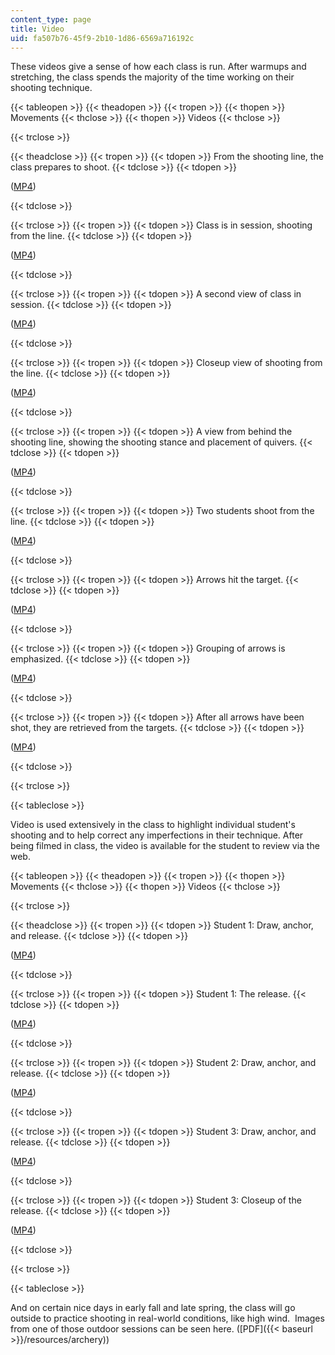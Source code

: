 ```yaml
---
content_type: page
title: Video
uid: fa507b76-45f9-2b10-1d86-6569a716192c
---
```


These videos give a sense of how each class is run. After warmups and stretching, the class spends the majority of the time working on their shooting technique. 

{{< tableopen >}}
{{< theadopen >}}
{{< tropen >}}
{{< thopen >}}
Movements
{{< thclose >}}
{{< thopen >}}
Videos
{{< thclose >}}

{{< trclose >}}

{{< theadclose >}}
{{< tropen >}}
{{< tdopen >}}
From the shooting line, the class prepares to shoot.
{{< tdclose >}}
{{< tdopen >}}


([MP4](http://archive.org/download/MITPE.730S06/MOV0C3-220k_512kb.mp4))


{{< tdclose >}}

{{< trclose >}}
{{< tropen >}}
{{< tdopen >}}
Class is in session, shooting from the line.
{{< tdclose >}}
{{< tdopen >}}


([MP4](http://www.archive.org/download/MITPE.730S06/MOV0C2-220k_512kb.mp4))


{{< tdclose >}}

{{< trclose >}}
{{< tropen >}}
{{< tdopen >}}
A second view of class in session.
{{< tdclose >}}
{{< tdopen >}}


([MP4](http://www.archive.org/download/MITPE.730S06/MOV0B1-220k_512kb.mp4))


{{< tdclose >}}

{{< trclose >}}
{{< tropen >}}
{{< tdopen >}}
Closeup view of shooting from the line.
{{< tdclose >}}
{{< tdopen >}}


([MP4](http://www.archive.org/download/MITPE.730S06/MOV0C7-220k_512kb.mp4))


{{< tdclose >}}

{{< trclose >}}
{{< tropen >}}
{{< tdopen >}}
A view from behind the shooting line, showing the shooting stance and placement of quivers.
{{< tdclose >}}
{{< tdopen >}}


([MP4](http://www.archive.org/download/MITPE.730S06/MOV0C6-220k_512kb.mp4))


{{< tdclose >}}

{{< trclose >}}
{{< tropen >}}
{{< tdopen >}}
Two students shoot from the line.
{{< tdclose >}}
{{< tdopen >}}


([MP4](http://www.archive.org/download/MITPE.730S06/MOV0C1-220k_512kb.mp4))


{{< tdclose >}}

{{< trclose >}}
{{< tropen >}}
{{< tdopen >}}
Arrows hit the target.
{{< tdclose >}}
{{< tdopen >}}


([MP4](http://www.archive.org/download/MITPE.730S06/MOV0B6-220k_512kb.mp4))


{{< tdclose >}}

{{< trclose >}}
{{< tropen >}}
{{< tdopen >}}
Grouping of arrows is emphasized.
{{< tdclose >}}
{{< tdopen >}}


([MP4](http://www.archive.org/download/MITPE.730S06/MOV0B7-220k_512kb.mp4))


{{< tdclose >}}

{{< trclose >}}
{{< tropen >}}
{{< tdopen >}}
After all arrows have been shot, they are retrieved from the targets.
{{< tdclose >}}
{{< tdopen >}}


([MP4](http://www.archive.org/download/MITPE.730S06/MOV0D8-220k_512kb.mp4))


{{< tdclose >}}

{{< trclose >}}

{{< tableclose >}}

Video is used extensively in the class to highlight individual student's shooting and to help correct any imperfections in their technique. After being filmed in class, the video is available for the student to review via the web.

{{< tableopen >}}
{{< theadopen >}}
{{< tropen >}}
{{< thopen >}}
Movements
{{< thclose >}}
{{< thopen >}}
Videos
{{< thclose >}}

{{< trclose >}}

{{< theadclose >}}
{{< tropen >}}
{{< tdopen >}}
Student 1: Draw, anchor, and release.
{{< tdclose >}}
{{< tdopen >}}


([MP4](http://www.archive.org/download/MITPE.730S06/MOV0BB-220k_512kb.mp4))


{{< tdclose >}}

{{< trclose >}}
{{< tropen >}}
{{< tdopen >}}
Student 1: The release.
{{< tdclose >}}
{{< tdopen >}}


([MP4](http://archive.org/download/MITPE.730S06/MOV0B2-220k_512kb.mp4))


{{< tdclose >}}

{{< trclose >}}
{{< tropen >}}
{{< tdopen >}}
Student 2: Draw, anchor, and release.
{{< tdclose >}}
{{< tdopen >}}


([MP4](http://www.archive.org/download/MITPE.730S06/MOV0CD-220k_512kb.mp4))


{{< tdclose >}}

{{< trclose >}}
{{< tropen >}}
{{< tdopen >}}
Student 3: Draw, anchor, and release.
{{< tdclose >}}
{{< tdopen >}}


([MP4](http://www.archive.org/download/MITPE.730S06/MOV0D1-220k_512kb.mp4))


{{< tdclose >}}

{{< trclose >}}
{{< tropen >}}
{{< tdopen >}}
Student 3: Closeup of the release.
{{< tdclose >}}
{{< tdopen >}}


([MP4](http://www.archive.org/download/MITPE.730S06/MOV0D2-220k_512kb.mp4))


{{< tdclose >}}

{{< trclose >}}

{{< tableclose >}}

And on certain nice days in early fall and late spring, the class will go outside to practice shooting in real-world conditions, like high wind.  Images from one of those outdoor sessions can be seen here. ([PDF]({{< baseurl >}}/resources/archery))